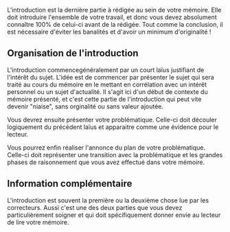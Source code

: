 L'introduction est la dernière partie à rédigée au sein de votre mémoire. Elle doit introduire l'ensemble de votre travail, et donc vous devez absolument connaître 100% de celui-ci avant de la rédigée. Tout comme la conclusion, il est nécessaire d'éviter les banalités et d'avoir un minimum d'originalité !

## Organisation de l'introduction

L'introduction commencegénéralement par un court laïus justifiant de l'intérêt du sujet. L'idée est de commencer par présenter le sujet qui sera traité au cours du mémoire en le mettant en corrélation avec un intérêt personnel ou un sujet d'actualité. Il s'agit ici d'un début de contexte du mémoire présenté, et c'est cette partie de l'introduction qui peut vite devenir "niaise", sans orginalité ou sans valeur ajoutée. 

Vous devrez ensuite présenter votre problématique. Celle-ci doit découler logiquement du précédent laïus et apparaitre comme une évidence pour le lecteur.

Vous pourrez enfin réaliser l'annonce du plan de votre problématique. Celle-ci doit représenter une transition avec la problématique et les grandes phases de raisonnement que vous avez effectué dans votre mémoire.

## Information complémentaire

L'introduction est souvent la première ou la deuxième chose lue par les correcteurs. Aussi c'est une des deux parties que vous devez particulièrement soigner et qui doit spécifiquement donner envie au lecteur de lire votre mémoire. 